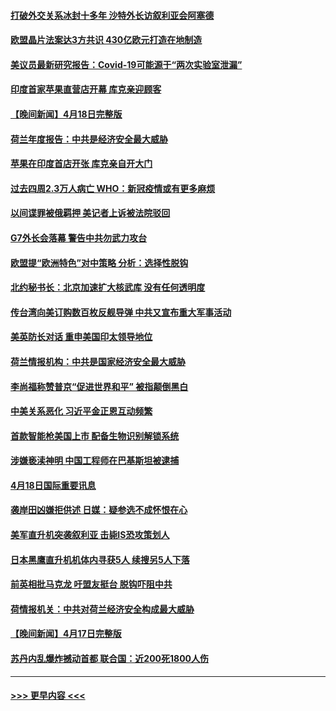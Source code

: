 #### [打破外交关系冰封十多年 沙特外长访叙利亚会阿塞德](../pages/prog202/a103694182.md?t=04191243) 
#### [欧盟晶片法案达3方共识 430亿欧元打造在地制造](../pages/prog202/a103694156.md?t=04191243) 
#### [美议员最新研究报告：Covid-19可能源于“两次实验室泄漏”](../pages/prog202/a103694123.md?t=04191243) 
#### [印度首家苹果直营店开幕 库克亲迎顾客](../pages/prog202/a103694136.md?t=04191243) 
#### [【晚间新闻】4月18日完整版](../pages/prog202/a103694120.md?t=04191243) 
#### [荷兰年度报告：中共是经济安全最大威胁](../pages/prog202/a103693997.md?t=04191243) 
#### [苹果在印度首店开张 库克亲自开大门](../pages/prog202/a103694005.md?t=04191243) 
#### [过去四周2.3万人病亡 WHO：新冠疫情或有更多麻烦](../pages/prog202/a103694013.md?t=04191243) 
#### [以间谍罪被俄羁押 美记者上诉被法院驳回](../pages/prog202/a103694001.md?t=04191243) 
#### [G7外长会落幕 警告中共勿武力攻台](../pages/prog202/a103694000.md?t=04191243) 
#### [欧盟提“欧洲特色”对中策略 分析：选择性脱钩](../pages/prog202/a103693999.md?t=04191243) 
#### [北约秘书长：北京加速扩大核武库 没有任何透明度](../pages/prog202/a103693906.md?t=04191243) 
#### [传台湾向美订购数百枚反舰导弹 中共又宣布重大军事活动](../pages/prog202/a103693884.md?t=04191243) 
#### [美英防长对话 重申美国印太领导地位](../pages/prog202/a103693827.md?t=04191243) 
#### [荷兰情报机构：中共是国家经济安全最大威胁](../pages/prog202/a103693828.md?t=04191243) 
#### [李尚福称赞普京“促进世界和平” 被指颠倒黑白](../pages/prog202/a103693682.md?t=04191243) 
#### [中美关系恶化 习近平金正恩互动频繁](../pages/prog202/a103693535.md?t=04191243) 
#### [首款智能枪美国上市 配备生物识别解锁系统](../pages/prog202/a103693513.md?t=04191243) 
#### [涉嫌亵渎神明 中国工程师在巴基斯坦被逮捕](../pages/prog202/a103693525.md?t=04191243) 
#### [4月18日国际重要讯息](../pages/prog202/a103693505.md?t=04191243) 
#### [袭岸田凶嫌拒供述 日媒：疑参选不成怀恨在心](../pages/prog202/a103693446.md?t=04191243) 
#### [美军直升机突袭叙利亚 击毙IS恐攻策划人](../pages/prog202/a103693432.md?t=04191243) 
#### [日本黑鹰直升机机体内寻获5人 续搜另5人下落](../pages/prog202/a103693427.md?t=04191243) 
#### [前英相批马克龙 吁盟友挺台 脱钩吓阻中共](../pages/prog202/a103693392.md?t=04191243) 
#### [荷情报机关：中共对荷兰经济安全构成最大威胁](../pages/prog202/a103693384.md?t=04191243) 
#### [【晚间新闻】4月17日完整版](../pages/prog202/a103693269.md?t=04191243) 
#### [苏丹内乱爆炸撼动首都 联合国：近200死1800人伤](../pages/prog202/a103693308.md?t=04191243) 

----
#### [ >>> 更早内容 <<< ](../indexes/prog202-earlier.md)

